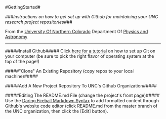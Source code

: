 #GettingStarted#

###_Instructions on how to get set up with Github for maintaining your UNC research project repositories_###

From the [University Of Northern Colorado](http://www.unco.edu/) Department Of [Physics and Astronomy](http://www.unco.edu/nhs/physics/)

--------------------

#####Install Github#####
Click [here for a tutorial](https://help.github.com/articles/set-up-git) on how to set up Git on your computer (be sure to pick the right flavor of operating system at the top of the page!)

#####"Clone" An Existing Repository (copy repos to your local machine)#####


#####Add A New Project Repository To UNC's Github Organization#####


#####Editing The README.md File (change the project's front page)#####
Use the [Daring Fireball Markdown Syntax](http://daringfireball.net/projects/markdown/syntax) to add formatted content through Github's website code editor (click README.md from the master branch of the UNC organization, then click the [Edit] button).
